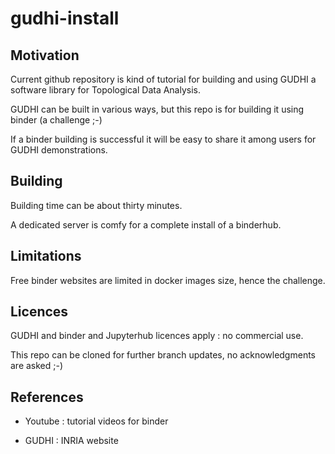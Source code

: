 # gudhi-install

## Motivation

Current github repository is kind of tutorial for building and using GUDHI a software library for Topological Data Analysis.

GUDHI can be built in various ways, but this repo is for building it using binder (a challenge ;-)

If a binder building is successful it will be easy to share it among users for GUDHI demonstrations.

## Building

Building time can be about thirty minutes.

A dedicated server is comfy for a complete install of a binderhub.

## Limitations

Free binder websites are limited in docker images size, hence the challenge.

## Licences

GUDHI and binder and Jupyterhub licences apply : no commercial use.

This repo can be cloned for further branch updates, no acknowledgments are asked ;-)

## References 

- Youtube : tutorial videos for binder

- GUDHI : INRIA website
